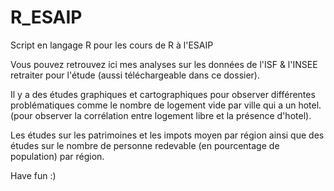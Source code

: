 # R_ESAIP
Script en langage R pour les cours de R à l'ESAIP

Vous pouvez retrouvez ici mes analyses sur les données de l'ISF & l'INSEE retraiter pour l'étude (aussi téléchargeable dans ce dossier).

Il y a des études graphiques et cartographiques pour observer différentes problématiques comme le nombre de logement vide par ville qui a un hotel. (pour observer la corrélation entre logement libre et la présence d'hotel).

Les études sur les patrimoines et les impots moyen par région ainsi que des études sur le nombre de personne redevable (en pourcentage de population) par région.

Have fun :)
